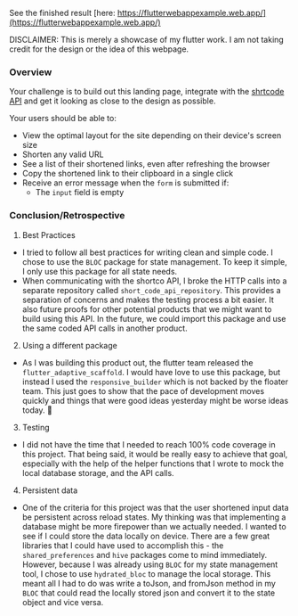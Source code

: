 See the finished result [here: https://flutterwebappexample.web.app/](https://flutterwebappexample.web.app/)

DISCLAIMER: This is merely a showcase of my flutter work. I am not taking credit for the design or the idea of this webpage.

### Overview

Your challenge is to build out this landing page, integrate with the [shrtcode API](https://app.shrtco.de/docs) and get it looking as close to the design as possible.

Your users should be able to:

- View the optimal layout for the site depending on their device's screen size
- Shorten any valid URL
- See a list of their shortened links, even after refreshing the browser
- Copy the shortened link to their clipboard in a single click
- Receive an error message when the `form` is submitted if:
  - The `input` field is empty

### Conclusion/Retrospective

1. Best Practices

- I tried to follow all best practices for writing clean and simple code. I chose to use the `BLOC` package for state management. To keep it simple, I only use this package for all state needs.
- When communicating with the shortco API, I broke the HTTP calls into a separate repository called `short_code_api_repository`. This provides a separation of concerns and makes the testing process a bit easier. It also future proofs for other potential products that we might want to build using this API. In the future, we could import this package and use the same coded API calls in another product.

2. Using a different package

- As I was building this product out, the flutter team released the `flutter_adaptive_scaffold`. I would have love to use this package, but instead I used the `responsive_builder` which is not backed by the floater team. This just goes to show that the pace of development moves quickly and things that were good ideas yesterday might be worse ideas today. 🤣

3. Testing

- I did not have the time that I needed to reach 100% code coverage in this project. That being said, it would be really easy to achieve that goal, especially with the help of the helper functions that I wrote to mock the local database storage, and the API calls.

4. Persistent data

- One of the criteria for this project was that the user shortened input data be persistent across reload states. My thinking was that implementing a database might be more firepower than we actually needed. I wanted to see if I could store the data locally on device. There are a few great libraries that I could have used to accomplish this - the `shared_preferences` and `hive` packages come to mind immediately. However, because I was already using `BLOC` for my state management tool, I chose to use `hydrated_bloc` to manage the local storage. This meant all I had to do was write a toJson, and fromJson method in my `BLOC` that could read the locally stored json and convert it to the state object and vice versa.

